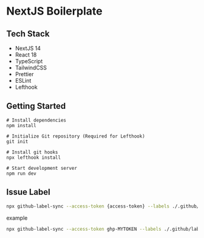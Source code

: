 # NextJS Boilerplate

## Tech Stack

- NextJS 14
- React 18
- TypeScript
- TailwindCSS
- Prettier
- ESLint
- Lefthook

## Getting Started

```
# Install dependencies
npm install

# Initialize Git repository (Required for Lefthook)
git init

# Install git hooks
npx lefthook install

# Start development server
npm run dev
```

## Issue Label

```bash
npx github-label-sync --access-token {access-token} --labels ./.github/labels.json {repository}
```

example

```bash
npx github-label-sync --access-token ghp-MYTOKEN --labels ./.github/labels.json devdeun/nextjs-boilerplate
```
